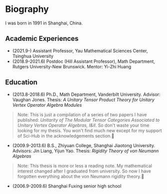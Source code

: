 # Biography

I was born in 1991 in Shanghai, China. 


## Academic Experiences
- (2021.9-)  Assistant Professor, Yau Mathematical Sciences Center, Tsinghua University
- (2018.9-2021.6)  Postdoc (Hill Assistant Professor), Math Department, Rutgers University-New Brunswick. Mentor: Yi-Zhi Huang

## Education
- (2013.8-2018.6) Ph.D., Math Department, Vanderbilt University. Advisor: Vaughan Jones. Thesis: *A Unitary Tensor Product Theory for Unitary Vertex Operator Algebra Modules*
> Note: This is just a compilation of a series of two papers I have published: *Unitarity of The Modular Tensor Categories Associated to Unitary Vertex Operator Algebras, I&II*. So don't waste your time looking for my thesis. You won't find much new except for my support of Sci-Hub in the acknowledgements section.🤣
- (2009.9-2013.6) B.S., Zhiyuan College, Shanghai Jiaotong University. Advisors: Jin Liang, Yijun Yao. Thesis: *Rigidity Theory of von Neumann Algebras*
> Note: This thesis is more or less a reading note. My mathematical interest changed after I graduated from university. So now I have forgotten everything about the von Neumann rigidity theory.🤪
- (2006.9-2009.6) Shanghai Fuxing senior high school
